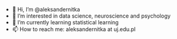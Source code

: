 - 👋 Hi, I’m @aleksandernitka
- 👀 I’m interested in data science, neuroscience and psychology
- 🌱 I’m currently learning statistical learning
- 📫 How to reach me: aleksandernitka at uj.edu.pl

<!---
aleksandernitka/aleksandernitka is a ✨ special ✨ repository because its `README.md` (this file) appears on your GitHub profile.
You can click the Preview link to take a look at your changes.
--->
